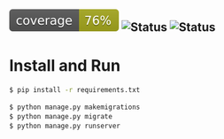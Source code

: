 ![Coverage](coverage.svg)
![Status](https://github.com/danielkennedy1/suite-dreams/actions/workflows/django/badge.svg)
![Status](https://github.com/danielkennedy1/suite-dreams/actions/workflows/coverage/badge.svg)
---

# Install and Run 

```bash
$ pip install -r requirements.txt
```

```bash
$ python manage.py makemigrations
$ python manage.py migrate
$ python manage.py runserver
```
